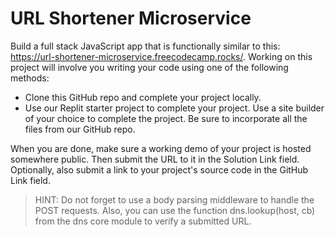 # URL Shortener Microservice

Build a full stack JavaScript app that is functionally similar to this: <https://url-shortener-microservice.freecodecamp.rocks/>. Working on this project will involve you writing your code using one of the following methods:

- Clone this GitHub repo and complete your project locally.
- Use our Replit starter project to complete your project.
    Use a site builder of your choice to complete the project. Be sure to incorporate all the files from our GitHub repo.

When you are done, make sure a working demo of your project is hosted somewhere public. Then submit the URL to it in the Solution Link field. Optionally, also submit a link to your project's source code in the GitHub Link field.

>HINT: Do not forget to use a body parsing middleware to handle the POST requests. Also, you can use the function dns.lookup(host, cb) from the dns core module to verify a submitted URL.
